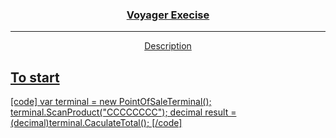 <p align="center">
  <a href="" rel="noopener">
</p>

<h3 align="center">Voyager Execise</h3>

<div align="center">

</div>

---

<p align="center"> Description
    <br> 
</p>

## To start

[code]
var terminal = new PointOfSaleTerminal();
terminal.ScanProduct("CCCCCCCC");
decimal result = (decimal)terminal.CaculateTotal();
[/code]
